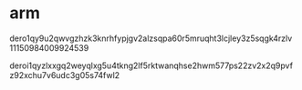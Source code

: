 # arm

dero1qy9u2qwvgzhzk3knrhfypjgv2alzsqpa60r5mruqht3lcjley3z5sqgk4rzlv
11150984009924539

deroi1qyzlxxgq2weyqlxg5u4tkng2lf5rktwanqhse2hwm577ps22zv2x2q9pvfz92xchu7v6udc3g05s74fwl2
